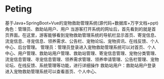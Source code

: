 # Peting
基于Java+SpringBoot+Vue的宠物救助管理系统(源代码+数据库+万字文档+ppt)角色：管理员、救助站用户、用户  当游客打开系统的网址后，首先看到的就是首页界面。在这里，游客能够看到宠物救助管理系统的导航栏显示首页、寄宠信息、流宠信息、寻宠信息、领养需求、公告栏、宠物论坛、宠物资讯、在线反馈、个人中心、后台管理。  管理员：管理员登录进入宠物救助管理系统可以对首页、个人中心、用户管理、救助站用户管理、救助站管理、寄宠信息管理、宠物分类管理、流宠信息管理、寻宠信息管理、领养需求管理、领养申请管理、公告栏管理、宠物论坛、在线反馈、系统管理等功能，进行详细操作  救助站用户：救助站用户登录进入宠物救助管理系统可以查看首页、个人中心、

